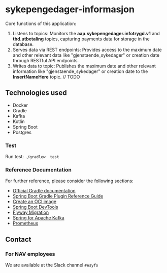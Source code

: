 # sykepengedager-informasjon

Core functions of this application:

1. Listens to topics: Monitors the **aap.sykepengedager.infotrygd.v1** and **tbd.utbetaling** topics, capturing payments data for storage in the database.
2. Serves data via REST endpoints: Provides access to the maximum date and other relevant data like "gjenstaende_sykedager" or creation date through RESTful API endpoints.
3. Writes data to topic: Publishes the maximum date and other relevant information like "gjenstaende_sykedager" or creation date to the **InsertNameHere** topic. // TODO

## Technologies used

* Docker
* Gradle
* Kafka
* Kotlin
* Spring Boot
* Postgres


### Test
Run test: `./gradlew  test`

### Reference Documentation
For further reference, please consider the following sections:

* [Official Gradle documentation](https://docs.gradle.org)
* [Spring Boot Gradle Plugin Reference Guide](https://docs.spring.io/spring-boot/docs/3.3.0/gradle-plugin/reference/html/)
* [Create an OCI image](https://docs.spring.io/spring-boot/docs/3.3.0/gradle-plugin/reference/html/#build-image)
* [Spring Boot DevTools](https://docs.spring.io/spring-boot/docs/3.3.0/reference/htmlsingle/index.html#using.devtools)
* [Flyway Migration](https://docs.spring.io/spring-boot/docs/3.3.0/reference/htmlsingle/index.html#howto.data-initialization.migration-tool.flyway)
* [Spring for Apache Kafka](https://docs.spring.io/spring-boot/docs/3.3.0/reference/htmlsingle/index.html#messaging.kafka)
* [Prometheus](https://docs.spring.io/spring-boot/docs/3.3.0/reference/htmlsingle/index.html#actuator.metrics.export.prometheus)


## Contact

### For NAV employees

We are available at the Slack channel `#esyfo`
